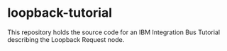 # loopback-tutorial
This repository holds the source code for an IBM Integration Bus Tutorial describing the Loopback Request node.
